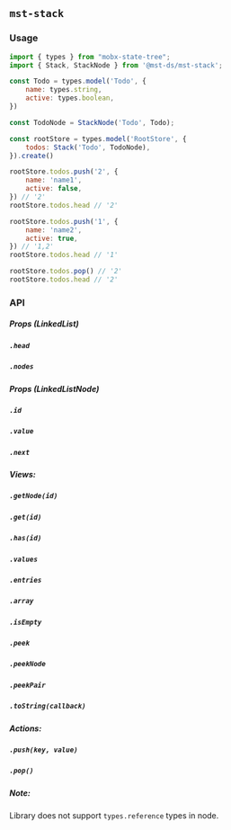 ## `mst-stack`

### Usage

```js
import { types } from "mobx-state-tree";
import { Stack, StackNode } from '@mst-ds/mst-stack';

const Todo = types.model('Todo', {
    name: types.string,
    active: types.boolean,
})

const TodoNode = StackNode('Todo', Todo);

const rootStore = types.model('RootStore', {
    todos: Stack('Todo', TodoNode),
}).create()

rootStore.todos.push('2', {
    name: 'name1',
    active: false,
}) // '2'
rootStore.todos.head // '2'

rootStore.todos.push('1', {
    name: 'name2',
    active: true,
}) // '1,2'
rootStore.todos.head // '1'

rootStore.todos.pop() // '2'
rootStore.todos.head // '2'
```

### API

##### Props (LinkedList)
##### `.head`
##### `.nodes`

##### Props (LinkedListNode)
##### `.id`
##### `.value`
##### `.next`

##### Views:
##### `.getNode(id)`
##### `.get(id)`
##### `.has(id)`
##### `.values`
##### `.entries`
##### `.array`
##### `.isEmpty`
##### `.peek`
##### `.peekNode`
##### `.peekPair`
##### `.toString(callback)`

##### Actions:
##### `.push(key, value)`
##### `.pop()`

##### Note: 
Library does not support `types.reference` types in node.
